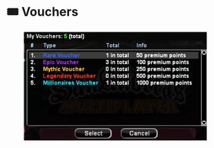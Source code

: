 # 🎟 Vouchers

<figure><img src=".gitbook/assets/image (2) (1).png" alt=""><figcaption></figcaption></figure>
